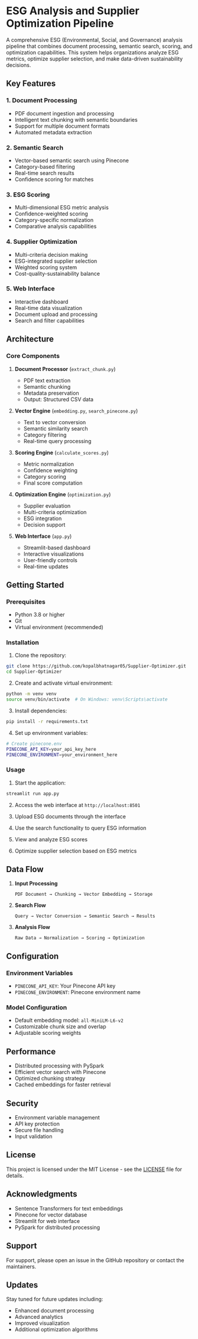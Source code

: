 # ESG Analysis and Supplier Optimization Pipeline

A comprehensive ESG (Environmental, Social, and Governance) analysis pipeline that combines document processing, semantic search, scoring, and optimization capabilities. This system helps organizations analyze ESG metrics, optimize supplier selection, and make data-driven sustainability decisions.

## Key Features

### 1. Document Processing
- PDF document ingestion and processing
- Intelligent text chunking with semantic boundaries
- Support for multiple document formats
- Automated metadata extraction

### 2. Semantic Search
- Vector-based semantic search using Pinecone
- Category-based filtering
- Real-time search results
- Confidence scoring for matches

### 3. ESG Scoring
- Multi-dimensional ESG metric analysis
- Confidence-weighted scoring
- Category-specific normalization
- Comparative analysis capabilities

### 4. Supplier Optimization
- Multi-criteria decision making
- ESG-integrated supplier selection
- Weighted scoring system
- Cost-quality-sustainability balance

### 5. Web Interface
- Interactive dashboard
- Real-time data visualization
- Document upload and processing
- Search and filter capabilities

## Architecture

### Core Components

1. **Document Processor** (`extract_chunk.py`)
   - PDF text extraction
   - Semantic chunking
   - Metadata preservation
   - Output: Structured CSV data

2. **Vector Engine** (`embedding.py`, `search_pinecone.py`)
   - Text to vector conversion
   - Semantic similarity search
   - Category filtering
   - Real-time query processing

3. **Scoring Engine** (`calculate_scores.py`)
   - Metric normalization
   - Confidence weighting
   - Category scoring
   - Final score computation

4. **Optimization Engine** (`optimization.py`)
   - Supplier evaluation
   - Multi-criteria optimization
   - ESG integration
   - Decision support

5. **Web Interface** (`app.py`)
   - Streamlit-based dashboard
   - Interactive visualizations
   - User-friendly controls
   - Real-time updates

## Getting Started

### Prerequisites
- Python 3.8 or higher
- Git
- Virtual environment (recommended)

### Installation

1. Clone the repository:
```bash
git clone https://github.com/kopalbhatnagar05/Supplier-Optimizer.git
cd Supplier-Optimizer
```

2. Create and activate virtual environment:
```bash
python -m venv venv
source venv/bin/activate  # On Windows: venv\Scripts\activate
```

3. Install dependencies:
```bash
pip install -r requirements.txt
```

4. Set up environment variables:
```bash
# Create pinecone.env
PINECONE_API_KEY=your_api_key_here
PINECONE_ENVIRONMENT=your_environment_here
```

### Usage

1. Start the application:
```bash
streamlit run app.py
```

2. Access the web interface at `http://localhost:8501`

3. Upload ESG documents through the interface

4. Use the search functionality to query ESG information

5. View and analyze ESG scores

6. Optimize supplier selection based on ESG metrics

## Data Flow

1. **Input Processing**
   ```
   PDF Document → Chunking → Vector Embedding → Storage
   ```

2. **Search Flow**
   ```
   Query → Vector Conversion → Semantic Search → Results
   ```

3. **Analysis Flow**
   ```
   Raw Data → Normalization → Scoring → Optimization
   ```

## Configuration

### Environment Variables
- `PINECONE_API_KEY`: Your Pinecone API key
- `PINECONE_ENVIRONMENT`: Pinecone environment name

### Model Configuration
- Default embedding model: `all-MiniLM-L6-v2`
- Customizable chunk size and overlap
- Adjustable scoring weights

## Performance

- Distributed processing with PySpark
- Efficient vector search with Pinecone
- Optimized chunking strategy
- Cached embeddings for faster retrieval

## Security

- Environment variable management
- API key protection
- Secure file handling
- Input validation

## License

This project is licensed under the MIT License - see the [LICENSE](LICENSE) file for details.

## Acknowledgments

- Sentence Transformers for text embeddings
- Pinecone for vector database
- Streamlit for web interface
- PySpark for distributed processing

## Support

For support, please open an issue in the GitHub repository or contact the maintainers.

## Updates

Stay tuned for future updates including:
- Enhanced document processing
- Advanced analytics
- Improved visualization
- Additional optimization algorithms 